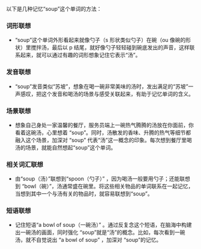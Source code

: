 以下是几种记忆“soup”这个单词的方法：

### 词形联想
 - “soup”这个单词外形看起来就像勺子（s 形状类似勺子）在碗（ou 像碗的形状）里搅拌汤，最后以 p 结尾，就好像勺子轻轻碰到碗底发出的声音，这样联系起来，就可以通过有趣的词形想象记住它表示“汤”。

### 发音联想
 - “soup”发音类似“苏坡”，想象在喝一碗非常美味的汤时，发出满足的“苏坡”一声感叹，把这个发音和喝汤的场景与感受关联起来，有助于记忆单词的含义。

### 场景联想
 - 想象自己身处一家温馨的餐厅，服务员端上一碗热气腾腾的汤放在你面前，你看着这碗汤，心里想着 “soup”。同时，汤散发的香味、升腾的热气等细节都融入这个场景，加深对 “soup” 代表“汤”这一概念的印象。每次想到餐厅里喝汤的场景，就能自然想起“soup”这个单词。

### 相关词汇联想
 - 由“soup（汤）”联想到“spoon（勺子）” ，因为喝汤一般要用勺子；还能联想到 “bowl（碗）”，汤通常盛在碗里。将这些相关物品的单词联系在一起记忆，当想到其中一个与汤有关的物品时，就容易联想到“soup”。

### 短语联想
 - 记住短语“a bowl of soup（一碗汤）” 。通过反复念这个短语，在脑海中构建出一碗汤的画面，同时强化 “soup”就是“汤”的概念。比如，每次看到一碗汤，就不自觉说出 “a bowl of soup” ，加深对 “soup”的记忆。 